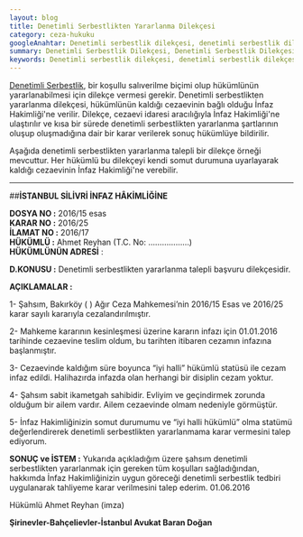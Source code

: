 ```yaml
---
layout: blog
title: Denetimli Serbestlikten Yararlanma Dilekçesi
category: ceza-hukuku
googleAnahtar: Denetimli serbestlik dilekçesi, denetimli serbestlik dilekçesi örneği, denetimli serbestlikten yararlanma dilekçesi, Ağır Ceza avukatı, Bahçelievler Avukat
summary: Denetimli Serbestlik Dilekçesi, Denetimli Serbestlik Dilekçesi Örneği, Denetimli Serbestlikten Yararlanma Dilekçesi, Denetimli Serbestlik Dilekçesi Nereye Verilir? Denetimli Serbestlik Dilekçesi Nasıl Verilir?
keywords: Denetimli serbestlik dilekçesi, denetimli serbestlik dilekçesi örneği, denetimli serbestlikten yararlanma dilekçesi, Ağır Ceza avukatı, Bahçelievler Avukat, Ceza avukatı, avukat, ağır ceza avukatı, istanbul avukat
---
```


[Denetimli Serbestlik](https://barandogan.av.tr/blog/ceza-hukuku/denetimli-serbestlik-nedir.html), bir koşullu salıverilme biçimi olup hükümlünün yararlanabilmesi için dilekçe vermesi gerekir. Denetimli serbestlikten yararlanma dilekçesi, hükümlünün kaldığı cezaevinin bağlı olduğu İnfaz Hakimliği'ne verilir. Dilekçe, cezaevi idaresi aracılığıyla İnfaz Hakimliği'ne ulaştırılır ve kısa bir sürede denetimli serbestlikten yararlanma şartlarının oluşup oluşmadığına dair bir karar verilerek sonuç hükümlüye bildirilir.

Aşağıda denetimli serbestlikten yararlanma talepli bir dilekçe örneği mevcuttur. Her hükümlü bu dilekçeyi kendi somut durumuna uyarlayarak kaldığı cezaevinin İnfaz Hakimliği'ne verebilir.

______________________________________________________________________________________________________________________________________



##**İSTANBUL SİLİVRİ İNFAZ HÂKİMLİĞİNE**
 
**DOSYA NO             :** 2016/15 esas           
**KARAR NO              :** 2016/25             
**İLAMAT NO           :** 2016/17           
**HÜKÜMLÜ              :**  Ahmet Reyhan (T.C. No: ………………)          
**HÜKÜMLÜNÜN ADRESİ** :

**D.KONUSU              :** Denetimli serbestlikten yararlanma talepli başvuru dilekçesidir.
 
 **AÇIKLAMALAR    :**
 
1-  Şahsım, Bakırköy ( ) Ağır Ceza Mahkemesi’nin 2016/15 Esas ve 2016/25 karar sayılı kararıyla cezalandırılmıştır.

2-   Mahkeme kararının kesinleşmesi üzerine kararın infazı için 01.01.2016 tarihinde cezaevine teslim oldum, bu tarihten itibaren cezamın infazına başlanmıştır. 

3- Cezaevinde kaldığım süre boyunca “iyi halli” hükümlü statüsü ile cezam infaz edildi. Halihazırda infazda olan herhangi bir disiplin cezam yoktur.

4-  Şahsım sabit ikametgah sahibidir. Evliyim ve geçindirmek zorunda olduğum bir ailem vardır.  Ailem cezaevinde olmam nedeniyle görmüştür. 

5- İnfaz Hakimliğinizin somut durumumu ve “iyi halli hükümlü” olma statümü değerlendirerek denetimli serbestlikten yararlanmama karar vermesini talep ediyorum.

**SONUÇ ve İSTEM 		:** Yukarıda açıkladığım üzere şahsım denetimli serbestlikten yararlanmak için gereken tüm koşulları sağladığından, hakkımda İnfaz Hakimliğinizin uygun göreceği denetimli serbestlik tedbiri uygulanarak tahliyeme karar verilmesini talep ederim. 01.06.2016
 
Hükümlü Ahmet Reyhan
	(imza)
	


**Şirinevler-Bahçelievler-İstanbul Avukat Baran Doğan**
